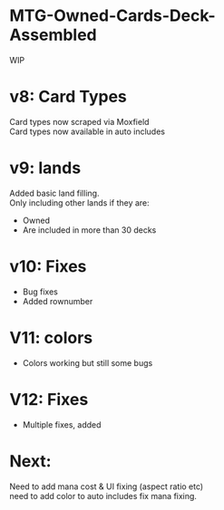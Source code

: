# MTG-Owned-Cards-Deck-Assembled
WIP

# v8: Card Types  
Card types now scraped via Moxfield  
Card types now available in auto includes  

# v9: lands
Added basic land filling.  
Only including other lands if they are:  
- Owned   
- Are included in more than 30 decks  

# v10: Fixes
- Bug fixes
- Added rownumber

# V11: colors 
- Colors working but still some bugs

# V12: Fixes
- Multiple fixes, added 

# Next:
Need to add mana cost  & UI fixing (aspect ratio etc)  
need to add color to auto includes
fix mana fixing.
